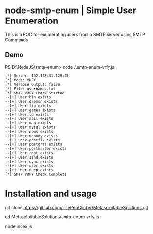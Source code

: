 # node-smtp-enum | Simple User Enumeration 

This is a POC for enumerating users from a SMTP server using SMTP Commands

## Demo

PS D:\NodeJS\smtp-enum> node .\smtp-enum-vrfy.js
```
[*] Server: 192.168.31.129:25
[*] Mode: VRFY
[*] Verbose Output: false  
[*] File: usernames.txt    
[*] SMTP VRFY Check Started
--[+] User:bin exists
--[+] User:daemon exists
--[+] User:ftp exists  
--[+] User:games exists
--[+] User:lp exists  
--[+] User:mail exists
--[+] User:man exists  
--[+] User:mysql exists
--[+] User:news exists
--[+] User:nobody exists
--[+] User:postfix exists   
--[+] User:postgres exists  
--[+] User:postmaster exists
--[+] User:root exists
--[+] User:sshd exists
--[+] User:sync exists
--[+] User:user exists
--[+] User:uucp exists
[*] SMTP VRFY Check Complete
```

# Installation and usage

git clone https://github.com/ThePenClicker/MetasploitableSolutions.git

cd MetasploitableSolutions/smtp-enum-vrfy.js

node index.js
